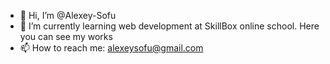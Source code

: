- 👋 Hi, I’m @Alexey-Sofu
- 🌱 I’m currently learning web development at SkillBox online school. Here you can see my works
- 📫 How to reach me: alexeysofu@gmail.com